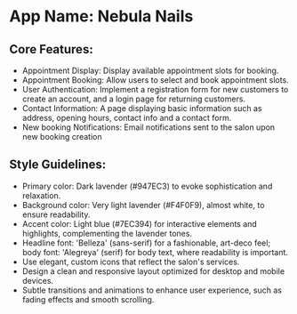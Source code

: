 # **App Name**: Nebula Nails

## Core Features:

- Appointment Display: Display available appointment slots for booking.
- Appointment Booking: Allow users to select and book appointment slots.
- User Authentication: Implement a registration form for new customers to create an account, and a login page for returning customers.
- Contact Information: A page displaying basic information such as address, opening hours, contact info and a contact form.
- New booking Notifications: Email notifications sent to the salon upon new booking creation

## Style Guidelines:

- Primary color: Dark lavender (#947EC3) to evoke sophistication and relaxation.
- Background color: Very light lavender (#F4F0F9), almost white, to ensure readability.
- Accent color: Light blue (#7EC394) for interactive elements and highlights, complementing the lavender tones.
- Headline font: 'Belleza' (sans-serif) for a fashionable, art-deco feel; body font: 'Alegreya' (serif) for body text, where readability is important.
- Use elegant, custom icons that reflect the salon's services.
- Design a clean and responsive layout optimized for desktop and mobile devices.
- Subtle transitions and animations to enhance user experience, such as fading effects and smooth scrolling.